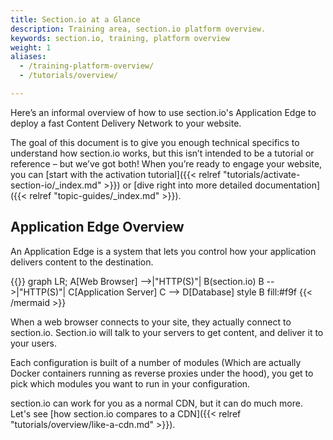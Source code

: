```yaml
---
title: Section.io at a Glance
description: Training area, section.io platform overview.
keywords: section.io, training, platform overview
weight: 1
aliases:
  - /training-platform-overview/
  - /tutorials/overview/

---
```


Here’s an informal overview of how to use section.io's Application Edge to deploy a fast Content Delivery Network to your website.

The goal of this document is to give you enough technical specifics to understand how section.io works, but this isn’t intended to be a tutorial or reference – but we’ve got both! When you’re ready to engage your website, you can [start with the activation tutorial]({{< relref "tutorials/activate-section-io/_index.md" >}}) or [dive right into more detailed documentation]({{< relref "topic-guides/_index.md" >}}).

## Application Edge Overview

An Application Edge is a system that lets you control how your application delivers content to the destination.

{{<mermaid align="left">}}
graph LR;
    A[Web Browser] -->|"HTTP(S)"| B(section.io)
    B -->|"HTTP(S)"| C[Application Server]
    C --> D[Database]
    style B fill:#f9f
{{< /mermaid >}}

When a web browser connects to your site, they actually connect to section.io. Section.io will talk to your servers to get content, and deliver it to your users.

Each configuration is built of a number of modules (Which are actually Docker containers running as reverse proxies under the hood), you get to pick which modules you want to run in your configuration.

section.io can work for you as a normal CDN, but it can do much more. Let's see [how section.io compares to a CDN]({{< relref "tutorials/overview/like-a-cdn.md" >}}).